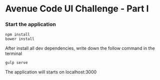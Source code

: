 # Avenue Code UI Challenge - Part I #

### Start the application
```
npm install
bower install
```
After install all dev dependencies, write down the follow command in the terminal
```
gulp serve
```
The application will starts on localhost:3000
